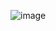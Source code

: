 ![image](https://user-images.githubusercontent.com/94280220/144437334-e9aa07cb-775f-4b44-a3a2-2f4cda410cd1.png)

